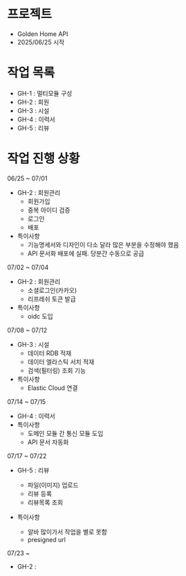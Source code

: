 # 프로젝트
- Golden Home API
- 2025/06/25 시작

# 작업 목록

- GH-1 : 멀티모듈 구성
- GH-2 : 회원
- GH-3 : 시설
- GH-4 : 이력서
- GH-5 : 리뷰


# 작업 진행 상황
06/25 ~ 07/01
- GH-2 : 회원관리
  - 회원가입
  - 중복 아이디 검증
  - 로그인
  - 배포
- 특이사항
  - 기능명세서와 디자인이 다소 달라 많은 부분을 수정해야 했음
  - API 문서화 배포에 실패. 당분간 수동으로 공급


07/02 ~ 07/04
- GH-2 : 회원관리
  - 소셜로그인(카카오)
  - 리프레쉬 토큰 발급 
- 특이사항
  - oidc 도입

07/08 ~ 07/12
- GH-3 : 시설
  - 데이터 RDB 적재
  - 데이터 엘라스틱 서치 적재
  - 검색(필터링) 조회 기능
- 특이사항
  - Elastic Cloud 연결

07/14 ~ 07/15
- GH-4 : 이력서
- 특이사항
  - 도메인 모듈 간 통신 모듈 도입
  - API 문서 자동화

07/17 ~ 07/22
- GH-5 : 리뷰
  - 파일(이미지) 업로드
  - 리뷰 등록
  - 리뷰목록 조회

- 특이사항
  - 알바 많이가서 작업을 별로 못함
  - presigned url

07/23 ~
- GH-2 : 